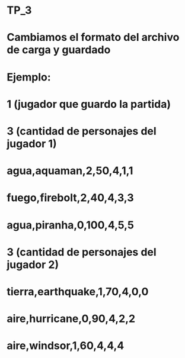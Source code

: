 # TP_3

# Cambiamos el formato del archivo de carga y guardado

# Ejemplo:

# 1 (jugador que guardo la partida)
# 3 (cantidad de personajes del jugador 1)
# agua,aquaman,2,50,4,1,1
# fuego,firebolt,2,40,4,3,3
# agua,piranha,0,100,4,5,5
# 3 (cantidad de personajes del jugador 2)
# tierra,earthquake,1,70,4,0,0
# aire,hurricane,0,90,4,2,2
# aire,windsor,1,60,4,4,4
